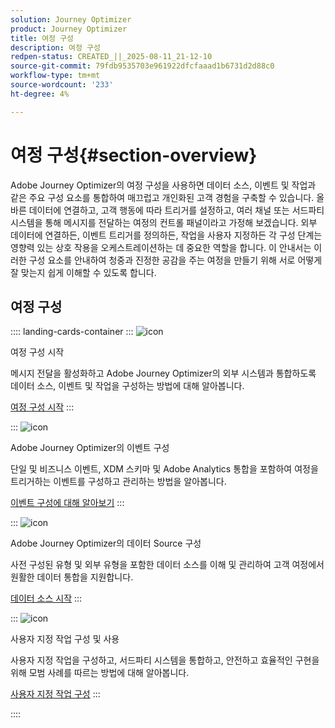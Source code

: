 ```yaml
---
solution: Journey Optimizer
product: Journey Optimizer
title: 여정 구성
description: 여정 구성
redpen-status: CREATED_||_2025-08-11_21-12-10
source-git-commit: 79fdb9535703e961922dfcfaaad1b6731d2d88c0
workflow-type: tm+mt
source-wordcount: '233'
ht-degree: 4%

---
```



# 여정 구성{#section-overview}

Adobe Journey Optimizer의 여정 구성을 사용하면 데이터 소스, 이벤트 및 작업과 같은 주요 구성 요소를 통합하여 매끄럽고 개인화된 고객 경험을 구축할 수 있습니다. 올바른 데이터에 연결하고, 고객 행동에 따라 트리거를 설정하고, 여러 채널 또는 서드파티 시스템을 통해 메시지를 전달하는 여정의 컨트롤 패널이라고 가정해 보겠습니다. 외부 데이터에 연결하든, 이벤트 트리거를 정의하든, 작업을 사용자 지정하든 각 구성 단계는 영향력 있는 상호 작용을 오케스트레이션하는 데 중요한 역할을 합니다. 이 안내서는 이러한 구성 요소를 안내하여 청중과 진정한 공감을 주는 여정을 만들기 위해 서로 어떻게 잘 맞는지 쉽게 이해할 수 있도록 합니다.

## 여정 구성

:::: landing-cards-container
:::
![icon](https://cdn.experienceleague.adobe.com/icons/circle-play.svg?lang=ko)

여정 구성 시작

메시지 전달을 활성화하고 Adobe Journey Optimizer의 외부 시스템과 통합하도록 데이터 소스, 이벤트 및 작업을 구성하는 방법에 대해 알아봅니다.

[여정 구성 시작](../using/configuration/about-data-sources-events-actions.md)
:::

:::
![icon](https://cdn.experienceleague.adobe.com/icons/list-check.svg?lang=ko)

Adobe Journey Optimizer의 이벤트 구성

단일 및 비즈니스 이벤트, XDM 스키마 및 Adobe Analytics 통합을 포함하여 여정을 트리거하는 이벤트를 구성하고 관리하는 방법을 알아봅니다.

[이벤트 구성에 대해 알아보기](events-journeys-landing-page.md)
:::

:::
![icon](https://cdn.experienceleague.adobe.com/icons/gear.svg?lang=ko)

Adobe Journey Optimizer의 데이터 Source 구성

사전 구성된 유형 및 외부 유형을 포함한 데이터 소스를 이해 및 관리하여 고객 여정에서 원활한 데이터 통합을 지원합니다.

[데이터 소스 시작](data-source-journeys-landing-page.md)
:::

:::
![icon](https://cdn.experienceleague.adobe.com/icons/screwdriver-wrench.svg?lang=ko)

사용자 지정 작업 구성 및 사용

사용자 지정 작업을 구성하고, 서드파티 시스템을 통합하고, 안전하고 효율적인 구현을 위해 모범 사례를 따르는 방법에 대해 알아봅니다.

[사용자 지정 작업 구성](action-journeys-landing-page.md)
:::

::::

